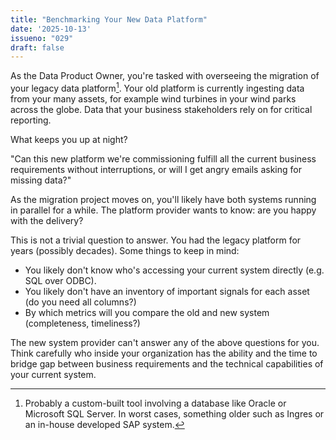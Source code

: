 ```yaml
---
title: "Benchmarking Your New Data Platform"
date: '2025-10-13'
issueno: "029"
draft: false
---
```


As the Data Product Owner, you're tasked with overseeing the migration of your legacy data platform[^1]. Your old platform is currently ingesting data from your many assets, for example wind turbines in your wind parks across the globe. Data that your business stakeholders rely on for critical reporting.

What keeps you up at night?

"Can this new platform we're commissioning fulfill all the current business requirements without interruptions, or will I get angry emails asking for missing data?" 

As the migration project moves on, you'll likely have both systems running in parallel for a while. The platform provider wants to know: are you happy with the delivery?

This is not a trivial question to answer. You had the legacy platform for years (possibly decades). Some things to keep in mind:

* You likely don't know who's accessing your current system directly (e.g. SQL over ODBC).
* You likely don't have an inventory of important signals for each asset (do you need all columns?)
* By which metrics will you compare the old and new system (completeness, timeliness?)

The new system provider can't answer any of the above questions for you. Think carefully who inside your organization has the ability and the time to bridge gap between business requirements and the technical capabilities of your current system.

[^1]: Probably a custom-built tool involving a database like Oracle or Microsoft SQL Server. In worst cases, something older such as Ingres or an in-house developed SAP system.
